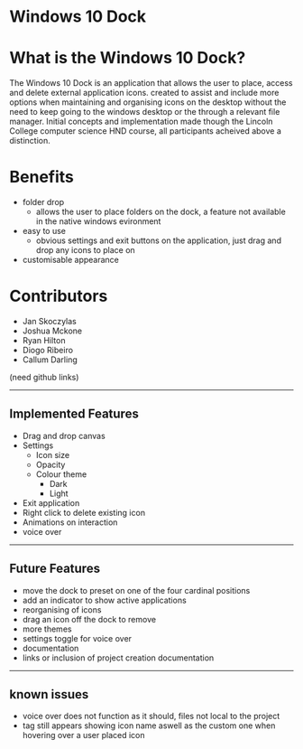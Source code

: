 # Windows 10 Dock

# What is the Windows 10 Dock? 

The Windows 10 Dock is an application that allows the user to place, access and delete external application icons.
created to assist and include more options when maintaining and organising icons on the desktop without the need to keep going to the windows desktop or the through a relevant file manager.
Initial concepts and implementation made though the Lincoln College computer science HND course, all participants acheived above a distinction.

# Benefits

- folder drop
  - allows the user to place folders on the dock, a feature not available in the native windows evironment
- easy to use
  - obvious settings and exit buttons on the application, just drag and drop any icons to place on
- customisable appearance

# Contributors

- Jan Skoczylas
- Joshua Mckone
- Ryan Hilton
- Diogo Ribeiro
- Callum Darling

(need github links)

----------------------
 Implemented Features		
----------------------

- Drag and drop canvas
- Settings
  - Icon size
  - Opacity
  - Colour theme
    - Dark
    - Light
- Exit application
- Right click to delete existing icon
- Animations on interaction
- voice over 

-----------------
 Future Features			
-----------------

- move the dock to preset on one of the four cardinal positions
- add an indicator to show active applications
- reorganising of icons
- drag an icon off the dock to remove
- more themes
- settings toggle for voice over
- documentation
- links or inclusion of project creation documentation

---------------
 known issues 
---------------
- voice over does not function as it should, files not local to the project
- tag still appears showing icon name aswell as the custom one when hovering over a user placed icon